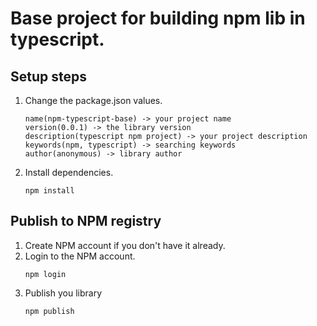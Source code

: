 # Base project for building npm lib in typescript.

## Setup steps
1. Change the package.json values.
   ```
   name(npm-typescript-base) -> your project name
   version(0.0.1) -> the library version
   description(typescript npm project) -> your project description
   keywords(npm, typescript) -> searching keywords
   author(anonymous) -> library author
   ``` 
2. Install dependencies.
   ```
   npm install
   ``` 

## Publish to NPM registry
1. Create NPM account if you don't have it already.
2. Login to the NPM account.
    ```
    npm login
    ```  
3. Publish you library
   ```
   npm publish
   ``` 

